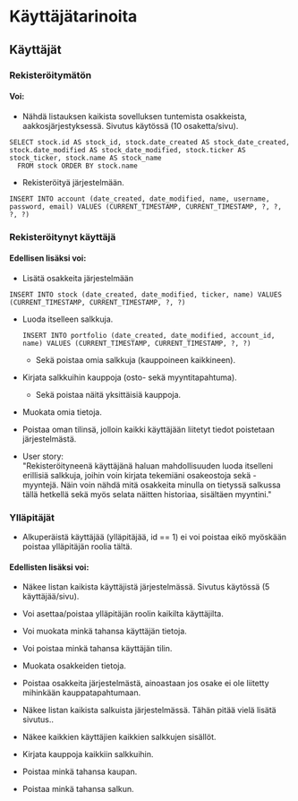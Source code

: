 # Käyttäjätarinoita

## Käyttäjät

### Rekisteröitymätön
#### Voi:  
- Nähdä listauksen kaikista sovelluksen tuntemista osakkeista, aakkosjärjestyksessä. Sivutus käytössä (10 osaketta/sivu).
```
SELECT stock.id AS stock_id, stock.date_created AS stock_date_created, stock.date_modified AS stock_date_modified, stock.ticker AS stock_ticker, stock.name AS stock_name
  FROM stock ORDER BY stock.name
```
- Rekisteröityä järjestelmään.
```
INSERT INTO account (date_created, date_modified, name, username, password, email) VALUES (CURRENT_TIMESTAMP, CURRENT_TIMESTAMP, ?, ?, ?, ?)
```

### Rekisteröitynyt käyttäjä
#### Edellisen lisäksi voi:
- Lisätä osakkeita järjestelmään
```
INSERT INTO stock (date_created, date_modified, ticker, name) VALUES (CURRENT_TIMESTAMP, CURRENT_TIMESTAMP, ?, ?)
```
- Luoda itselleen salkkuja.
   ```
   INSERT INTO portfolio (date_created, date_modified, account_id, name) VALUES (CURRENT_TIMESTAMP, CURRENT_TIMESTAMP, ?, ?)
   ```
  - Sekä poistaa omia salkkuja (kauppoineen kaikkineen).
- Kirjata salkkuihin kauppoja (osto- sekä myyntitapahtuma).
  - Sekä poistaa näitä yksittäisiä kauppoja.
- Muokata omia tietoja.
- Poistaa oman tilinsä, jolloin kaikki käyttäjään liitetyt tiedot poistetaan järjestelmästä.

- User story:  
  "Rekisteröityneenä käyttäjänä haluan mahdollisuuden luoda itselleni erillisiä salkkuja, joihin voin kirjata tekemiäni osakeostoja sekä -myyntejä. Näin voin nähdä mitä osakkeita minulla on tietyssä salkussa tällä hetkellä sekä myös selata näitten historiaa, sisältäen myyntini."

### Ylläpitäjät
- Alkuperäistä käyttäjää (ylläpitäjää, id == 1) ei voi poistaa eikö myöskään poistaa ylläpitäjän roolia tältä.

#### Edellisten lisäksi voi:
- Näkee listan kaikista käyttäjistä järjestelmässä. Sivutus käytössä (5 käyttäjää/sivu).
- Voi asettaa/poistaa ylläpitäjän roolin kaikilta käyttäjilta.
- Voi muokata minkä tahansa käyttäjän tietoja.
- Voi poistaa minkä tahansa käyttäjän tilin.

- Muokata osakkeiden tietoja.
- Poistaa osakkeita järjestelmästä, ainoastaan jos osake ei ole liitetty mihinkään kauppatapahtumaan.

- Näkee listan kaikista salkuista järjestelmässä. Tähän pitää vielä lisätä sivutus..
- Näkee kaikkien käyttäjien kaikkien salkkujen sisällöt.
- Kirjata kauppoja kaikkiin salkkuihin.
- Poistaa minkä tahansa kaupan.
- Poistaa minkä tahansa salkun.
